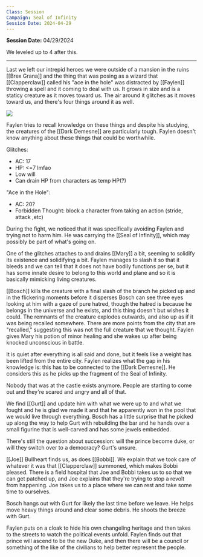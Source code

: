 ```yaml
---
Class: Session
Campaign: Seal of Infinity
Session Date: 2024-04-29
---
```

**Session Date:** 04/29/2024

We leveled up to 4 after this.

---

Last we left our intrepid heroes we were outside of a mansion in the ruins [[Brex Grana]] and the thing that was posing as a wizard that [[Clapperclaw]] called his "ace in the hole" was distracted by [[Faylen]] throwing a spell and it coming to deal with us. It grows in size and is a staticy creature as it moves toward us. The air around it glitches as it moves toward us, and there's four things around it as well.

![](soi_ace-in-the-hole_glitches.webp)

Faylen tries to recall knowledge on these things and despite his studying, the creatures of the [[Dark Demesne]] are particularly tough. Faylen doesn't know anything about these things that could be worthwhile.

Glitches:
- AC: 17
- HP: <=7 lmfao
- Low will
- Can drain HP from characters as temp HP(?)

"Ace in the Hole":
- AC: 20?
- Forbidden Thought: block a character from taking an action (stride, attack ,etc)

During the fight, we noticed that it was specifically avoiding Faylen and trying not to harm him. He was carrying the [[Seal of Infinity]], which may possibly be part of what's going on.

One of the glitches attaches to and drains [[Mary]] a bit, seeming to solidify its existence and solidifying a bit. Faylen manages to slash it so that it bleeds and we can tell that it does not have bodily functions per se, but it has some innate desire to belong to this world and plane and so it is basically mimicking living creatures. 

[[Bosch]] kills the creature with a final slash of the branch he picked up and in the flickering moments before it disperses Bosch can see three eyes looking at him with a gaze of pure hatred, though the hatred is because he belongs in the universe and he exists, and this thing doesn't but wishes it could. The remnants of the creature explodes outwards, and also up as if it was being recalled somewhere. There are more points from the city that are "recalled," suggesting this was not the full creature that we thought. Faylen gives Mary his potion of minor healing and she wakes up after being knocked unconscious in battle.

It is quiet after everything is all said and done, but it feels like a weight has been lifted from the entire city. Faylen realizes what the gap in his knowledge is: this has to be connected to the [[Dark Demesne]]. He considers this as he picks up the fragment of the Seal of Infinity. 

Nobody that was at the castle exists anymore. People are starting to come out and they're scared and angry and all of that. 

We find [[Gurt]] and update him with what we were up to and what we fought and he is glad we made it and that he apparently won in the pool that we would live through everything. Bosch has a little surprise that he picked up along the way to help Gurt with rebuilding the bar and he hands over a small figurine that is well-carved and has some jewels embedded. 

There's still the question about succession: will the prince become duke, or will they switch over to a democracy? Gurt's unsure.

[[Joe]] Bullheart finds us, as does [[Bobbi]]. We explain that we took care of whatever it was that [[Clapperclaw]] summoned, which makes Bobbi pleased. There is a field hospital that Joe and Bobbi takes us to so that we can get patched up, and Joe explains that they're trying to stop a revolt from happening. Joe takes us to a place where we can rest and take some time to ourselves.

Bosch hangs out with Gurt for likely the last time before we leave. He helps move heavy things around and clear some debris. He shoots the breeze with Gurt.

Faylen puts on a cloak to hide his own changeling heritage and then takes to the streets to watch the political events unfold. Faylen finds out that prince will ascend to be the new Duke, and then there will be a council or something of the like of the civilians to help better represent the people.